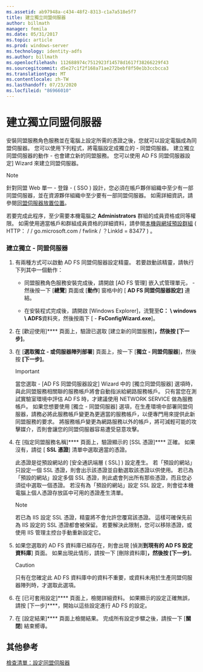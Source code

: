 ```yaml
---
ms.assetid: ab97948a-c434-48f2-8313-c1a7a518e5f7
title: 建立獨立同盟伺服器
author: billmath
manager: femila
ms.date: 05/31/2017
ms.topic: article
ms.prod: windows-server
ms.technology: identity-adfs
ms.author: billmath
ms.openlocfilehash: 112688974c7512923f14578d1617f38266229f43
ms.sourcegitcommit: d5e27c1f2f168a71ae272bebf8f50e1b3ccbcca3
ms.translationtype: MT
ms.contentlocale: zh-TW
ms.lasthandoff: 07/23/2020
ms.locfileid: "86966010"
---
```

# <a name="create-a-stand-alone-federation-server"></a>建立獨立同盟伺服器

安裝同盟服務角色服務並在電腦上設定所需的憑證之後，您就可以設定電腦成為同盟伺服器。 您可以使用下列程式，將電腦設定成獨立的 \- 同盟伺服器。 建立獨立同盟伺服器的動作 \- 也會建立新的同盟服務。 您可以使用 AD FS 同盟伺服器設定] Wizard 來建立同盟伺服器。  
  
> [!NOTE]  
> 針對同盟 Web 單一 \- 登錄 \- \( SSO \) 設計，您必須在帳戶夥伴組織中至少有一部同盟伺服器，並在資源夥伴組織中至少要有一部同盟伺服器。 如需詳細資訊，請參閱[同盟伺服器放置位置](/previous-versions/windows/it-pro/windows-server-2012-R2-and-2012/dd807127(v=ws.11))。  
  
若要完成此程序，至少需要本機電腦之 **Administrators** 群組的成員資格或同等權限。  如需使用適當帳戶和群組成員資格的詳細資料，請參閱[本機與網域預設群組](https://go.microsoft.com/fwlink/?LinkId=83477) \( HTTP： \/ \/ go.microsoft.com \/ fwlink \/ ？LinkId \= 83477 \) 。   
  
### <a name="to-create-a-stand-alone-federation-server"></a>建立獨立 \- 同盟伺服器  
  
1.  有兩種方式可以啟動 AD FS 同盟伺服器設定精靈。 若要啟動該精靈，請執行下列其中一個動作：  
  
    -   同盟服務角色服務安裝完成後，請開啟 [AD FS 管理] 嵌入式管理單元， \- 然後按一下 [**總覽**] 頁面或 [**動作**] 窗格中的 [ **AD FS 同盟伺服器設定]** 連結。  
  
    -   在安裝程式完成後，請開啟 [Windows Explorer]，流覽至**C： \\ windows \\ ADFS**資料夾，然後按兩下 [ \- **FsConfigWizard.exe**]。  
  
2.  在 [歡迎使用]**** 頁面上，驗證已選取 [建立新的同盟服務]****，然後按 [下一步]****。  
  
3.  在 [**選取獨立 \- 或伺服器陣列部署**] 頁面上，按一下 [**獨立 \- 同盟伺服器**]，然後按 **[下一步]**。  
  
    > [!IMPORTANT]  
    > 當您選取 \- [AD FS 同盟伺服器設定] Wizard 中的 [獨立同盟伺服器] 選項時，與此同盟服務相關聯的服務帳戶將會自動指派給網路服務帳戶。 只有當您在測試實驗室環境中評估 AD FS 時，才建議使用 NETWORK SERVICE 做為服務帳戶。 如果您想要使用 [獨立 \- 同盟伺服器] 選項，在生產環境中部署同盟伺服器，請務必將此服務帳戶變更為更適當的服務帳戶，以便專門用來提供此新同盟服務的要求。 將服務帳戶變更為網路服務以外的帳戶，將可減輕可能的攻擊媒介，否則會讓您的同盟伺服器容易遭受惡意攻擊。  
  
4.  在 [指定同盟服務名稱]**** 頁面上，驗證顯示的 [SSL 憑證]**** 正確。 如果沒有，請從 [ **SSL 憑證**] 清單中選取適當的憑證。  
  
    此憑證是從預設網站的 [安全通訊端層 \( SSL] \) 設定產生。 若「預設的網站」只設定一個 SSL 憑證，則會出示該憑證並自動選取該憑證以供使用。 若已為「預設的網站」設定多個 SSL 憑證，則此處會列出所有那些憑證，而且您必須從中選取一個憑證。 若沒有為「預設的網站」設定 SSL 設定，則會從本機電腦上個人憑證存放區中可用的憑證產生清單。  
  
    > [!NOTE]  
    > 若已為 IIS 設定 SSL 憑證，精靈將不會允許您覆寫該憑證。 這樣可確保先前為 IIS 設定的 SSL 憑證都會被保留。 若要解決此限制，您可以移除憑證，或使用 IIS 管理主控台手動重新設定它。  
  
5.  如果您選取的 AD FS 資料庫已經存在，則會出現 [偵測**到現有的 AD FS 設定資料庫**] 頁面。 如果出現此情形，請按一下 [刪除資料庫]****，然後按 [下一步]****。  
  
    > [!CAUTION]  
    > 只有在您確定此 AD FS 資料庫中的資料不重要，或資料未用於生產同盟伺服器陣列時，才選取此選項。  
  
6.  在 [已可套用設定]**** 頁面上，檢閱詳細資料。 如果顯示的設定正確無誤，請按 [下一步]****，開始以這些設定進行 AD FS 的設定。  
  
7.  在 [設定結果]**** 頁面上檢閱結果。 完成所有設定步驟之後，請按一下 [**關閉**] 結束嚮導。  
  
## <a name="additional-references"></a>其他參考  
[檢查清單：設定同盟伺服器](Checklist--Setting-Up-a-Federation-Server.md)  
  
